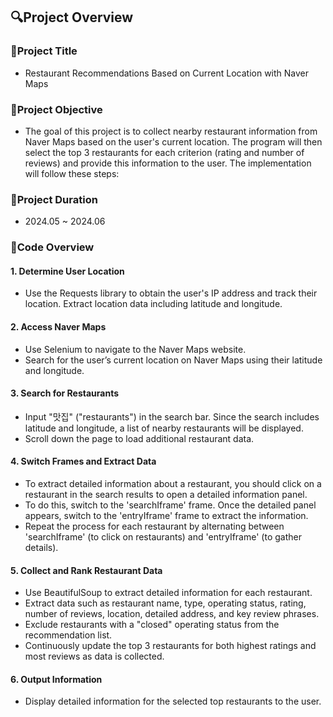 ## 🔍Project Overview

### 📌Project Title
- Restaurant Recommendations Based on Current Location with Naver Maps

### 📌Project Objective
- The goal of this project is to collect nearby restaurant information from Naver Maps based on the user's current location. The program will then select the top 3 restaurants for each criterion (rating and number of reviews) and provide this information to the user. The implementation will follow these steps:


### 📌Project Duration
- 2024.05 ~ 2024.06

### 📌Code Overview

#### 1. Determine User Location
- Use the Requests library to obtain the user's IP address and track their location.
Extract location data including latitude and longitude.


#### 2. Access Naver Maps
- Use Selenium to navigate to the Naver Maps website.
- Search for the user’s current location on Naver Maps using their latitude and longitude.


#### 3. Search for Restaurants
- Input "맛집" ("restaurants") in the search bar. Since the search includes latitude and longitude, a list of nearby restaurants will be displayed.
- Scroll down the page to load additional restaurant data.


#### 4. Switch Frames and Extract Data

- To extract detailed information about a restaurant, you should click on a restaurant in the search results to open a detailed information panel.
- To do this, switch to the 'searchIframe' frame. Once the detailed panel appears, switch to the 'entryIframe' frame to extract the information.
- Repeat the process for each restaurant by alternating between 'searchIframe' (to click on restaurants) and 'entryIframe' (to gather details).


#### 5. Collect and Rank Restaurant Data

- Use BeautifulSoup to extract detailed information for each restaurant.
- Extract data such as restaurant name, type, operating status, rating, number of reviews, location, detailed address, and key review phrases.
- Exclude restaurants with a "closed" operating status from the recommendation list.
- Continuously update the top 3 restaurants for both highest ratings and most reviews as data is collected.


#### 6. Output Information
- Display detailed information for the selected top restaurants to the user.

